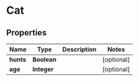 # Cat

## Properties
Name | Type | Description | Notes
------------ | ------------- | ------------- | -------------
**hunts** | **Boolean** |  |  [optional]
**age** | **Integer** |  |  [optional]
